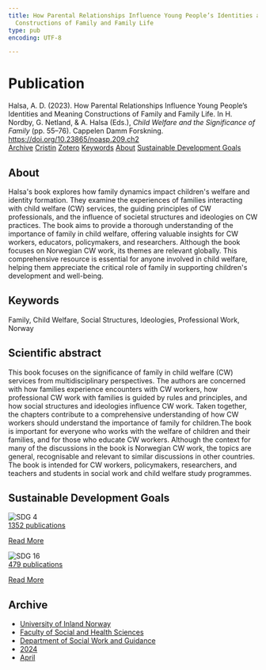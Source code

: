 ```yaml
---
title: How Parental Relationships Influence Young People’s Identities and Meaning
  Constructions of Family and Family Life
type: pub
encoding: UTF-8

---
```

<h1>Publication</h1>
<article id="csl-bib-container-9KJB4FJ4" class="csl-bib-container">
  <div class="csl-bib-body"> <div class="csl-entry">Halsa, A. D. (2023). How Parental Relationships Influence Young People’s Identities and Meaning Constructions of Family and Family Life. In H. Nordby, G. Netland, &#38; A. Halsa (Eds.), <i>Child Welfare and the Significance of Family</i> (pp. 55–76). Cappelen Damm Forskning. <a href="https://doi.org/10.23865/noasp.209.ch2">https://doi.org/10.23865/noasp.209.ch2</a></div> </div>
  <div class="csl-bib-buttons">
    <a href="#taxonomy-article-9KJB4FJ4" alt="archive" class="csl-bib-button">Archive</a>
    <a href="https://app.cristin.no/results/show.jsf?id=2260068" alt="Cristin" class="csl-bib-button">Cristin</a>
    <a href="http://zotero.org/groups/5881554/items/9KJB4FJ4" alt="Zotero" class="csl-bib-button">Zotero</a>
    <a href="#keywords-article-9KJB4FJ4" alt="keywords" class="csl-bib-button">Keywords</a>
    <a href="#about-article-9KJB4FJ4" alt="about_pub" class="csl-bib-button">About</a>
    <a href="#sdg-article-9KJB4FJ4" alt="sdg" class="csl-bib-button">Sustainable Development Goals</a>
  </div>
  <div id="csl-bib-meta-container-9KJB4FJ4"></div>
</article>
<div id="csl-bib-meta-9KJB4FJ4" class="csl-bib-meta">
  <article id="about-article-9KJB4FJ4" class="about_pub-article">
    <h1>About</h1>
    Halsa's book explores how family dynamics impact children's welfare and identity formation. They examine the experiences of families interacting with child welfare (CW) services, the guiding principles of CW professionals, and the influence of societal structures and ideologies on CW practices. The book aims to provide a thorough understanding of the importance of family in child welfare, offering valuable insights for CW workers, educators, policymakers, and researchers. Although the book focuses on Norwegian CW work, its themes are relevant globally. This comprehensive resource is essential for anyone involved in child welfare, helping them appreciate the critical role of family in supporting children's development and well-being.
  </article>
  <article id="keywords-article-9KJB4FJ4" class="keywords-article">
    <h1>Keywords</h1>
    Family, Child Welfare, Social Structures, Ideologies, Professional Work, Norway
  </article>
  <article id="abstract-article-9KJB4FJ4" class="abstract-article">
    <h1>Scientific abstract</h1>
    This book focuses on the significance of family in child welfare (CW) services from multidisciplinary perspectives. The authors are concerned with how families experience encounters with CW workers, how professional CW work with families is guided by rules and principles, and how social structures and ideologies influence CW work. Taken together, the chapters contribute to a comprehensive understanding of how CW workers should understand the importance of family for children.The book is important for everyone who works with the welfare of children and their families, and for those who educate CW workers. Although the context for many of the discussions in the book is Norwegian CW work, the topics are general, recognisable and relevant to similar discussions in other countries. The book is intended for CW workers, policymakers, researchers, and teachers and students in social work and child welfare study programmes.
  </article>
  <article id="sdg-article-9KJB4FJ4" class="sdg-article">
    <h1>Sustainable Development Goals</h1>
    <div class="sdg-container"><div id="sdg4" class="sdg">
        <img src="{{< params subfolder >}}images/sdg/sdg04_en.png" class="image" alt="SDG 4">
        <div class="sdg-overlay">
          <a href="{{< params subfolder >}}en/archive/?sdg=4#archive" class="sdg-publication-count"><span>1352</span> publications</a>
          <p><a href="https://sdgs.un.org/goals/goal4" class="sdg-read-more">Read More</a></p>
        </div>
      </div> <div id="sdg16" class="sdg">
        <img src="{{< params subfolder >}}images/sdg/sdg16_en.png" class="image" alt="SDG 16">
        <div class="sdg-overlay">
          <a href="{{< params subfolder >}}en/archive/?sdg=16#archive" class="sdg-publication-count"><span>479</span> publications</a>
          <p><a href="https://sdgs.un.org/goals/goal16" class="sdg-read-more">Read More</a></p>
        </div>
      </div></div>
  </article>
  <article id="taxonomy-article-9KJB4FJ4" class="taxonomy-article">
    <h1>Archive</h1>
    <ul>
      <li><a href="{{< params subfolder >}}en/archive/?key=3DCRN523">University of Inland Norway</a></li>
      <li><a href="{{< params subfolder >}}en/archive/?key=IDKFS3MX">Faculty of Social and Health Sciences</a></li>
      <li><a href="{{< params subfolder >}}en/archive/?key=CU4VFGCV">Department of Social Work and Guidance</a></li>
      <li><a href="{{< params subfolder >}}en/archive/?key=85HRZ8WX">2024</a></li>
      <li><a href="{{< params subfolder >}}en/archive/?key=VY234GDA">April</a></li>
    </ul>
  </article>
</div>
